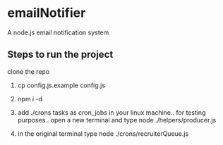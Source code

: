# emailNotifier
A node.js email notification system

## Steps to run the project

clone the repo 

1) cp config.js.example config.js

2) npm i -d

3) add ./crons tasks as cron_jobs in your linux machine..
  for testing purposes..
  open a new terminal and type node ./helpers/producer.js
  
4) in the original terminal type node ./crons/recruiterQueue.js

